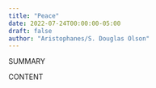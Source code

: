 ```yaml
---
title: "Peace"
date: 2022-07-24T00:00:00-05:00
draft: false
author: "Aristophanes/S. Douglas Olson"
---
```


SUMMARY

<!--more-->

CONTENT